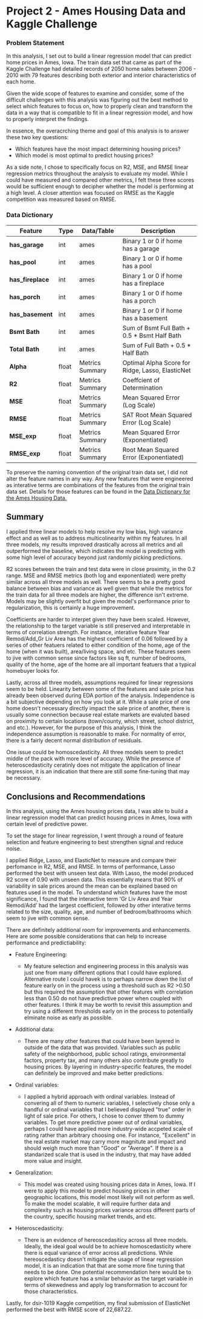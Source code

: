 # Project 2 - Ames Housing Data and Kaggle Challenge


### Problem Statement

In this analysis, I set out to build a linear regression model that can predict home prices in Ames, Iowa. The train data set that came as part of the Kaggle Challenge had detailed records of 2050 home sales between 2006 - 2010 with 79 features describing both exterior and interior characteristics of each home.

Given the wide scope of features to examine and consider, some of the difficult challenges with this analysis was figuring out the best method to select which features to focus on, how to properly clean and transform the data in a way that is compatible to fit in a linear regression model, and how to properly interpret the findings.

In essence, the overacrching theme and goal of this analysis is to answer these two key questions:

* Which features have the most impact determining housing prices?
* Which model is most optimal to predict housing prices?

As a side note, I chose to specifically focus on R2, MSE, and RMSE linear regression metrics throughout the analysis to evaluate my model. While I could have measured and compared other metrics, I felt these three scores would be sufficient enough to decipher whether the model is performing at a high level. A closer attention was focused on RMSE as the Kaggle competition was measured based on RMSE.


### Data Dictionary

|Feature|Type|Data/Table|Description|
|---|---|---|---|
|**has_garage**|int|ames|Binary 1 or 0 if home has a garage|
|**has_pool**|int|ames|Binary 1 or 0 if home has a pool|
|**has_fireplace**|int|ames|Binary 1 or 0 if home has a fireplace|
|**has_porch**|int|ames|Binary 1 or 0 if home has a porch|
|**has_basement**|int|ames|Binary 1 or 0 if home has a basement|
|**Bsmt Bath**|int|ames|Sum of Bsmt Full Bath + 0.5 * Bsmt Half Bath|
|**Total Bath**|int|ames|Sum of Full Bath + 0.5 * Half Bath|
|**Alpha**|float|Metrics Summary|Optimal Alpha Score for Ridge, Lasso, ElasticNet|
|**R2**|float|Metrics Summary|Coeffcient of Determination|
|**MSE**|float|Metrics Summary|Mean Squared Error (Log Scale)|
|**RMSE**|float|Metrics Summary|SAT Root Mean Squared Error (Log Scale)|
|**MSE_exp**|float|Metrics Summary|Mean Squared Error (Exponentiated)|
|**RMSE_exp**|float|Metrics Summary|Root Mean Squared Error (Exponentiated)|


To preserve the naming convention of the original train data set, I did not alter the feature names in any way. Any new features that were engineered as interative terms are combinations of the features from the original train data set. Details for those features can be found in the [Data Dictionary for the Ames Housing Data.](http://jse.amstat.org/v19n3/decock/DataDocumentation.txt)


## Summary
I applied three linear models to help resolve my low bias, high variance effect and as well as to address multicolinearity within my features. In all three models, my results improved drastically across all metrics and all outperformed the baseline, which indicates the model is predicting with some high level of accuracy beyond just randomly picking predictions.

R2 scores between the train and test data were in close proximity, in the 0.2 range. MSE and RMSE metrics (both log and exponentiated) were pretty similar across all three models as well. There seems to be a pretty good balance between bias and variance as well given that while the metrics for the train data for all three models are higher, the difference isn't extreme. Models may be slightly overfit but given the model's performance prior to regularization, this is certainly a huge improvement.


Coefficients are harder to interpet given they have been scaled. However, the relationship to the target variable is still preserved and interpretable in terms of correlation strength. For instance, interative feature Year Remod/Add_Gr Liv Area has the highest coefficient of 0.06 followed by a series of other featuers related to either condition of the home, age of the home (when it was built), area/living space, and etc. These features seem to jive with common sense since factors like sq ft, number of bedrooms, quality of the home, age of the home are all important featuers that a typical homebuyer looks for.

Lastly, across all three models, assumptions required for linear regressions seem to be held. Linearity between some of the features and sale price has already been observed during EDA portion of the analysis. Independence is a bit subjective depending on how you look at it. While a sale price of one home doesn't necessary directly impact the sale price of another, there is usually some connection because real estate markets are evaluted based on proximity to certain locations (town/county, which street, school district, and etc.). However, for the purpose of this analysis, I think the independence assumption is reasonable to make. For normality of error, there is a fairly decent normal distribution of residuals.

One issue could be homoscedasticity. All three models seem to predict middle of the pack with more level of accuracy. While the presence of heteroscedasticity ceratinly does not mitigate the application of linear regression, it is an indication that there are still some fine-tuning that may be necessary.


## Conclusions and Recommendations
In this analysis, using the Ames housing prices data, I was able to build a linear regression model that can predict housing prices in Ames, Iowa with certain level of predictive power.

To set the stage for linear regression, I went through a round of feature selection and feature engineering to best strengthen signal and reduce noise.

I applied Ridge, Lasso, and ElasticNet to measure and compare their perfomance in R2, MSE, and RMSE. In terms of performance, Lasso performed the best with unseen test data. With Lasso, the model produced R2 score of 0.90 with unseen data. This essentially means that 90% of variability in sale prices around the mean can be explained based on features used in the model. To understand which features have the most significance, I found that the interactive term 'Gr Liv Area and Year Remod/Add' had the largest coefficient, followed by other interative terms related to the size, quality, age, and number of bedroom/bathrooms which seem to jive with common sense.


There are definitely additional room for improvements and enhancements. Here are some possible considerations that can help to increase performance and predictiability:

* Feature Engineering:
    
    - My feature selection and engineering process in this analysis was just one from many different options that I could have explored. Alternative route I could havek is to perhaps narrow down the list of feature early on in the process using a threshold such as R2 >0.50 but this required the assumption that other features with correlation less than 0.50 do not have predictive power when coupled with other features. I think it may be worth to revisit this assumption and try using a different thresholds early on in the process to potentially elminate noise as early as possible.


* Additional data:

    - There are many other features that could have been layered in outside of the data that was provided. Variables such as public safety of the neighborhood, public school ratings, environmental factors, property tax, and many others also contribute greatly to housing prices. By layering in industry-specific features, the model can definitely be improved and make better predictions.


* Ordinal variables:
    - I applied a hybrid approach with ordinal variables. Instead of convering all of them to numeric variables, I selectively chose only a handful or ordinal variables that I believed displayed "true" order in light of sale price. For others, I chose to conver tthem to dummy variables. To get more predictive power out of ordinal variables, perhaps I could have applied more industry-wide accpeted scale of rating rather than arbitrary choosing one. For instance, "Excellent" in the real estate market may carry more magnitute and impact and should weigh much more than "Good" or "Average". If there is a standarized scale that is used in the industry, that may have added more value and insight.
    
 
 * Generalization:
    - This model was created using housing prices data in Ames, Iowa. If I were to apply this model to predict housing prices in other geographic locations, this model most likely will not perform as well. To make the model scalable, it will require further data and complexity such as housing prices variance across different parts of the country, specific housing market trends, and etc. 
    
    
 * Heteroscedasticity:
    - There is an evidence of hereoscedasiticy across all three models. Ideally, the ideal goal would be to achieve homoscedasticity where there is equal variance of error across all predictions. While hereoscedasticy doesn't mitigate the usage of linear regression model, it is an indication that that are some more fine tuning that needs to be done. One potential recommendation here would be to explore which feature has a smilar behavior as the target variable in terms of skewedness and apply log transformation to account for those characteristics.
    
 
    
Lastly, for dsir-1019 Kaggle competition, my final submission of ElasticNet performed the best with RMSE score of 22,687.22.